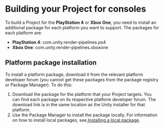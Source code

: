 # Building your Project for consoles

To build a Project for the **PlayStation 4** or **Xbox One**, you need to install an additional package for each platform you want to support. The packages for each platform are:

- **PlayStation 4**: com.unity.render-pipelines.ps4
- **Xbox One**: com.unity.render-pipelines.xboxone

## Platform package installation

To install a platform package, download it from the relevant platform developer forum (you cannot get these packages from the package registry or Package Manager). To do this:

1. Download the package for the platform that your Project targets. You can find each package on its respective platform developer forum. The download link is in the same location as the Unity installer for that platform.
2. Use the Package Manager to install the package locally. For information on how to install local packages, see[ Installing a local package](https://docs.unity3d.com/Manual/upm-ui-local.html).